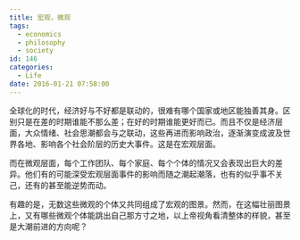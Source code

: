 ```yaml
---
title: 宏观，微观
tags:
  - economics
  - philosophy
  - society
id: 146
categories:
  - Life
date: 2016-01-21 07:58:00
---
```


全球化的时代，经济好与不好都是联动的，很难有哪个国家或地区能独善其身。区别只是在差的时期谁能不那么差；在好的时期谁能更好而已。而且不仅是经济层面，大众情绪、社会思潮都会与之联动，这些再进而影响政治，逐渐演变成波及世界各地、影响各个社会阶层的历史大事件。这是在宏观层面。

而在微观层面，每个工作团队、每个家庭、每个个体的情况又会表现出巨大的差异。他们有的可能深受宏观层面事件的影响而随之潮起潮落，也有的似乎事不关己，还有的甚至能逆势而动。

有趣的是，无数这些微观的个体又共同组成了宏观的图景。然而，在这幅壮丽图景上，又有哪些微观个体能跳出自己那方寸之地，以上帝视角看清整体的样貌，甚至是大潮前进的方向呢？